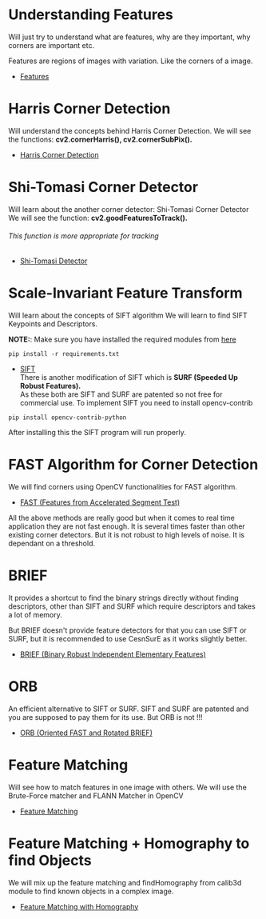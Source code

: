 # Understanding Features
Will just try to understand what are features, why are they important, why corners are important etc.

Features are regions of images with variation. Like the corners of a image.
* [Features](https://opencv-python-tutroals.readthedocs.io/en/latest/py_tutorials/py_feature2d/py_features_meaning/py_features_meaning.html)
# Harris Corner Detection
Will understand the concepts behind Harris Corner Detection.
We will see the functions: **cv2.cornerHarris(), cv2.cornerSubPix().**
* [Harris Corner Detection](01_HarrisDetection.py)
# Shi-Tomasi Corner Detector
Will learn about the another corner detector: Shi-Tomasi Corner Detector
We will see the function: **cv2.goodFeaturesToTrack().**<br>
###### This function is more appropriate for tracking
* [Shi-Tomasi Detector](02_ShiTomasi.py)
# Scale-Invariant Feature Transform
Will learn about the concepts of SIFT algorithm
We will learn to find SIFT Keypoints and Descriptors.

**NOTE:**: Make sure you have installed the required modules from [here](requirements.txt)
```
pip install -r requirements.txt
```
* [SIFT](03_SIFT.py) <br>
There is another modification of SIFT which is **SURF (Speeded Up Robust Features).**<br>
As these both are SIFT and SURF are patented so not free for commercial use.
To implement SIFT you need to install opencv-contrib
```
pip install opencv-contrib-python
```
After installing this the SIFT program will run properly.
# FAST Algorithm for Corner Detection
We will find corners using OpenCV functionalities for FAST algorithm.
* [FAST (Features from Accelerated Segment Test)](04_FAST.py)

All the above methods are really good but when it comes to real time application they are not fast enough. It is several times faster than other existing corner detectors. But it is not robust to high levels of noise. It is dependant on a threshold.
# BRIEF
It provides a shortcut to find the binary strings directly without finding descriptors, other than SIFT and SURF which require descriptors and takes a lot of memory.

But BRIEF doesn't provide feature detectors for that you can use SIFT or SURF, but it is recommended to use CesnSurE as it works slightly better.
* [BRIEF (Binary Robust Independent Elementary Features)](05_BRIEF.py)
# ORB
An efficient alternative to SIFT or SURF. SIFT and SURF are patented and you are supposed to pay them for its use. But ORB is not !!!
* [ORB (Oriented FAST and Rotated BRIEF)](06_ORB.py)
# Feature Matching
Will see how to match features in one image with others.
We will use the Brute-Force matcher and FLANN Matcher in OpenCV
* [Feature Matching](07_FeatureMatching.py)
# Feature Matching + Homography to find Objects
We will mix up the feature matching and findHomography from calib3d module to find known objects in a complex image.
* [Feature Matching with Homography](08_MatchingHomography.py)
